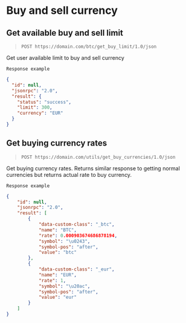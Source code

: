 # Buy and sell currency

## Get available buy and sell limit
> `POST https://domain.com/btc/get_buy_limit/1.0/json`

Get user available limit to buy and sell currency

```
Response example
```

```json
{
  "id": null,
  "jsonrpc": "2.0",
  "result": {
    "status": "success",
    "limit": 300,
    "currency": "EUR"
  }
}
```

## Get buying currency rates
> `POST https://domain.com/utils/get_buy_currencies/1.0/json`

Get buying currency rates.
Returns similar response to getting normal currencies but returns actual rate to buy currency.


```
Response example
```

```json
{
    "id": null,
    "jsonrpc": "2.0",
    "result": [
        {
            "data-custom-class": "_btc",
            "name": "BTC",
            "rate": 0.000903674686878194,
            "symbol": "\u0243",
            "symbol-pos": "after",
            "value": "btc"
        },
        {
            "data-custom-class": "_eur",
            "name": "EUR",
            "rate": 1,
            "symbol": "\u20ac",
            "symbol-pos": "after",
            "value": "eur"
        }
    ]
}
```
